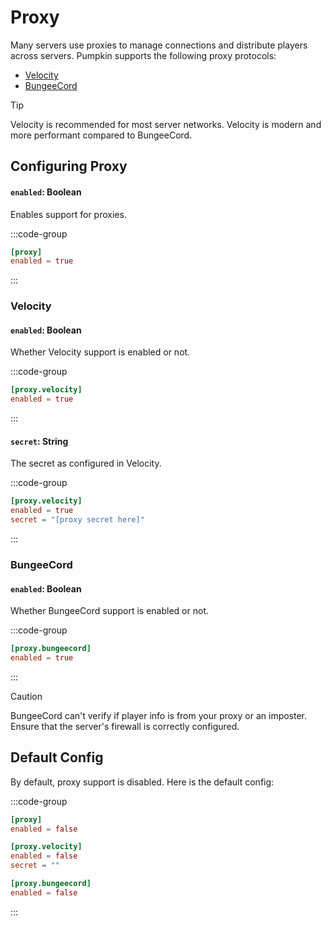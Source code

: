 # Proxy

Many servers use proxies to manage connections and distribute players across servers. Pumpkin supports the following proxy protocols:

- [Velocity](https://papermc.io/software/velocity)
- [BungeeCord](https://www.spigotmc.org/wiki/bungeecord-installation/)

> [!TIP]
> Velocity is recommended for most server networks. Velocity is modern and more performant compared to BungeeCord.

## Configuring Proxy

#### `enabled`: Boolean

Enables support for proxies.

:::code-group

```toml [features.toml]{2}
[proxy]
enabled = true
```

:::

### Velocity

#### `enabled`: Boolean

Whether Velocity support is enabled or not.

:::code-group

```toml [features.toml]{2}
[proxy.velocity]
enabled = true
```

:::

#### `secret`: String

The secret as configured in Velocity.

:::code-group

```toml [features.toml]{3}
[proxy.velocity]
enabled = true
secret = "[proxy secret here]"
```

:::

### BungeeCord

#### `enabled`: Boolean

Whether BungeeCord support is enabled or not.

:::code-group

```toml [features.toml]{2}
[proxy.bungeecord]
enabled = true
```

:::

> [!CAUTION]
> BungeeCord can't verify if player info is from your proxy or an imposter. Ensure that the server's firewall is correctly configured.

## Default Config

By default, proxy support is disabled. Here is the default config:

:::code-group

```toml [features.toml]
[proxy]
enabled = false

[proxy.velocity]
enabled = false
secret = ""

[proxy.bungeecord]
enabled = false
```

:::
